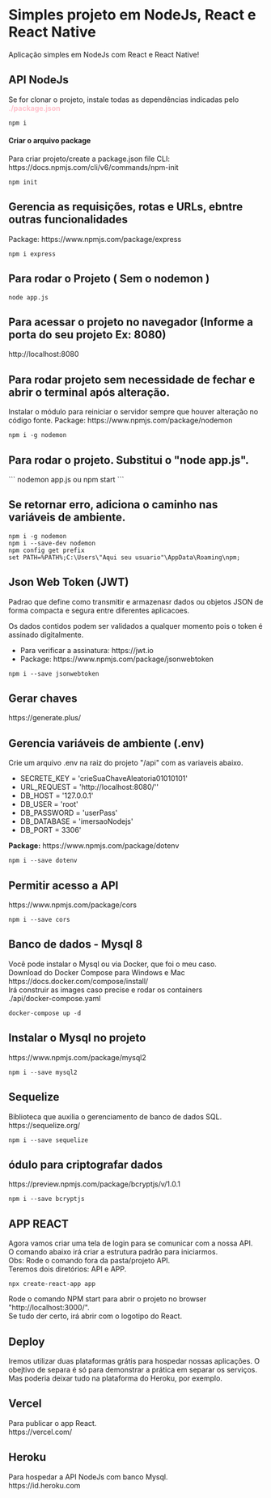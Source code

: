 <h1>Simples projeto em NodeJs, React e React Native</h1>
<p>Aplicação simples em NodeJs com React e React Native!</p>

<h2>API NodeJs</h2>
<p>
    Se for clonar o projeto, instale todas as dependências 
    indicadas pelo <b style="color: pink">./package.json</b>
</p>

`npm i`

<h4>Criar o arquivo package</h4>
<p>
    Para criar projeto/create a package.json file
    CLI: https://docs.npmjs.com/cli/v6/commands/npm-init
    </p>

`npm init`

<h2>Gerencia as requisições, rotas e URLs, ebntre outras funcionalidades</h2>
Package: https://www.npmjs.com/package/express

`npm i express`

<h2>Para rodar o Projeto ( Sem o nodemon )</h2>

`node app.js`

<h2>Para acessar o projeto no navegador (Informe a porta do seu projeto Ex: 8080)</h2>
http://localhost:8080

<h2>Para rodar projeto sem necessidade de fechar e abrir o terminal após alteração.</h2>
</h3>Instalar o módulo para reiniciar o servidor sempre que houver alteração no código fonte.</h3>
Package: https://www.npmjs.com/package/nodemon

`npm i -g nodemon`

<h2>Para rodar o projeto. Substitui o "node app.js".</h2>
```
nodemon app.js 
ou 
npm start
```

<h2>Se retornar erro, adiciona o caminho nas variáveis de ambiente.</h2>

```
npm i -g nodemon
npm i --save-dev nodemon
npm config get prefix
set PATH=%PATH%;C:\Users\"Aqui seu usuario"\AppData\Roaming\npm;
```

<h2>Json Web Token (JWT)</h2>
<p>
    Padrao que define como transmitir e armazenasr dados ou objetos JSON 
    de forma compacta e segura entre diferentes aplicacoes.
</p>

<p>
    Os dados contidos podem ser validados a qualquer momento pois o token é 
    assinado digitalmente.
</p>

<ul>
   <li>Para verificar a assinatura: https://jwt.io</li>
   <li>Package: https://www.npmjs.com/package/jsonwebtoken</li>
</ul>

`npm i --save jsonwebtoken`

<h2>Gerar chaves</h2>
<p>https://generate.plus/</p>

<h2>Gerencia variáveis de ambiente (.env)</h2>
<p>Crie um arquivo .env na raiz do projeto "/api" com as variaveis abaixo.</p>

<ul>
    <li>SECRETE_KEY = 'crieSuaChaveAleatoria01010101'</li>
    <li>URL_REQUEST = 'http://localhost:8080/''</li>
    <li>DB_HOST = '127.0.0.1'</li>
    <li>DB_USER = 'root'</li>
    <li>DB_PASSWORD = 'userPass'</li>
    <li>DB_DATABASE = 'imersaoNodejs'
    <li>DB_PORT = 3306'</li>
</ul>

<p>
    <b>Package:</b> https://www.npmjs.com/package/dotenv
</p>

`npm i --save dotenv`

<h2>Permitir acesso a API</h2>
https://www.npmjs.com/package/cors

`npm i --save cors`

<h2>Banco de dados  - Mysql 8</h2>
<p>
    Você pode instalar o Mysql ou via Docker, que foi o meu caso.<br />
    Download do Docker Compose para Windows e Mac<br />
    https://docs.docker.com/compose/install/<br />
    Irá construir as images caso precise e rodar os containers<br />
    ./api/docker-compose.yaml
</p>

`docker-compose up -d`

<h2>Instalar o Mysql no projeto</h2>
<p>https://www.npmjs.com/package/mysql2</p>

`npm i --save mysql2`

<h2>Sequelize</h2>
<p>
    Biblioteca que auxilia o gerenciamento de banco de dados SQL.<br />
    https://sequelize.org/
</p>

`npm i --save sequelize`

<h2>ódulo para criptografar dados</h2>
<p>https://preview.npmjs.com/package/bcryptjs/v/1.0.1</p>

`npm i --save bcryptjs`

<h2>APP REACT</h2>
<p>
    Agora vamos criar uma tela de login para se comunicar com a nossa API.<br />
    O comando abaixo irá criar a estrutura padrão para iniciarmos.<br />
    Obs: Rode o comando fora da pasta/projeto API.<br />
    Teremos dois diretórios: API e APP.
</p>

`npx create-react-app app`

<p>
    Rode o comando NPM start para abrir o projeto no browser "http://localhost:3000/". <br />
    Se tudo der certo, irá abrir com o logotipo do React. 
</p>

<h2>Deploy</h2>
<p>
    Iremos utilizar duas plataformas grátis para hospedar nossas aplicações.
    O obejtivo de separa é só para demonstrar a prática em separar os serviços.
    Mas poderia deixar tudo na plataforma do Heroku, por exemplo.
</p>
<h2>Vercel</h2>
<p>
    Para publicar o app React. <br/>
    https://vercel.com/
</p>
<h2>Heroku</h2>
<p>
    Para hospedar a API NodeJs com banco Mysql. <br />
    https://id.heroku.com
</p>

